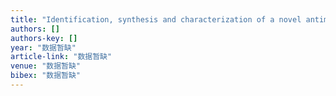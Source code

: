 ```yaml
---
title: "Identification, synthesis and characterization of a novel antimicrobial peptide HKPLP derived from Hippocampus kuda Bleeker"
authors: []
authors-key: []
year: "数据暂缺"
article-link: "数据暂缺"
venue: "数据暂缺"
bibex: "数据暂缺"
---
```

